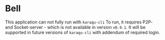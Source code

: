 # Bell
This application can not fully run with ```karaqu-cli```
To run, it requires P2P- and Socket-server - which is not available in version ```v0.9.1```. It will be supported in future versions of ```karaqu-cli``` with addendum of required login.
